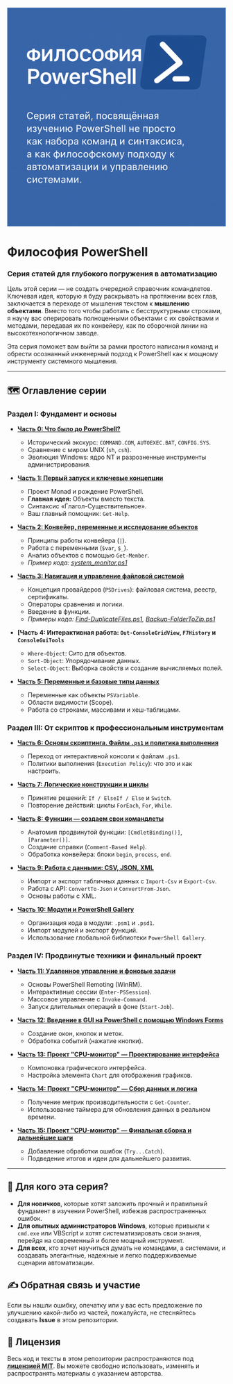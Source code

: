 
![1](assets/cover.png)
# Философия PowerShell
### Серия статей для глубокого погружения в автоматизацию

Цель этой серии — не создать очередной справочник командлетов. Ключевая идея, которую я буду раскрывать на протяжении всех глав, заключается в переходе от мышления текстом к **мышлению объектами**. Вместо того чтобы работать с бесструктурными строками, я научу вас оперировать полноценными объектами с их свойствами и методами, передавая их по конвейеру, как по сборочной линии на высокотехнологичном заводе.

Эта серия поможет вам выйти за рамки простого написания команд и обрести осознанный инженерный подход к PowerShell как к мощному инструменту системного мышления.

---

## 🗺️ Оглавление серии

### **Раздел I: Фундамент и основы**

*   **[Часть 0: Что было до PowerShell?](./01.md)**
    *   Исторический экскурс: `COMMAND.COM`, `AUTOEXEC.BAT`, `CONFIG.SYS`.
    *   Сравнение с миром UNIX (`sh`, `csh`).
    *   Эволюция Windows: ядро NT и разрозненные инструменты администрирования.

*   **[Часть 1: Первый запуск и ключевые концепции](./01.md)**
    *   Проект Monad и рождение PowerShell.
    *   **Главная идея:** Объекты вместо текста.
    *   Синтаксис «Глагол-Существительное».
    *   Ваш главный помощник: `Get-Help`.

*   **[Часть 2: Конвейер, переменные и исследование объектов](./02.md)**
    *   Принципы работы конвейера (`|`).
    *   Работа с переменными (`$var`, `$_`).
    *   Анализ объектов с помощью `Get-Member`.
    *   *Пример кода: [system_monitor.ps1](./code/02/system_monitor.ps1)*


*   **[Часть 3: Навигация и управление файловой системой](./03.md)**
    *   Концепция провайдеров (`PSDrives`): файловая система, реестр, сертификаты.
    *   Операторы сравнения и логики.
    *   Введение в функции.
    *   *Примеры кода: [Find-DuplicateFiles.ps1](./code/03/Find-DuplicateFiles.ps1), [Backup-FolderToZip.ps1](./code/03/Backup-FolderToZip.ps1)*

*   **[Часть 4: Интерактивная работа: `Out-ConsoleGridView`, `F7History` и `ConsoleGuiTools`**






    *   `Where-Object`: Сито для объектов.
    *   `Sort-Object`: Упорядочивание данных.
    *   `Select-Object`: Выборка свойств и создание вычисляемых полей.

*   **[Часть 5: Переменные и базовые типы данных](./05.md)**
    *   Переменные как объекты `PSVariable`.
    *   Области видимости (Scope).
    *   Работа со строками, массивами и хеш-таблицами.

### **Раздел III: От скриптов к профессиональным инструментам**

*   **[Часть 6: Основы скриптинга. Файлы `.ps1` и политика выполнения](./06.md)**
    *   Переход от интерактивной консоли к файлам `.ps1`.
    *   Политики выполнения (`Execution Policy`): что это и как настроить.

*   **[Часть 7: Логические конструкции и циклы](./07.md)**
    *   Принятие решений: `If / ElseIf / Else` и `Switch`.
    *   Повторение действий: циклы `ForEach`, `For`, `While`.

*   **[Часть 8: Функции — создаем свои командлеты](./08.md)**
    *   Анатомия продвинутой функции: `[CmdletBinding()]`, `[Parameter()]`.
    *   Создание справки (`Comment-Based Help`).
    *   Обработка конвейера: блоки `begin`, `process`, `end`.

*   **[Часть 9: Работа с данными: CSV, JSON, XML](./09.md)**
    *   Импорт и экспорт табличных данных с `Import-Csv` и `Export-Csv`.
    *   Работа с API: `ConvertTo-Json` и `ConvertFrom-Json`.
    *   Основы работы с XML.

*   **[Часть 10: Модули и PowerShell Gallery](./10.md)**
    *   Организация кода в модули: `.psm1` и `.psd1`.
    *   Импорт модулей и экспорт функций.
    *   Использование глобальной библиотеки `PowerShell Gallery`.

### **Раздел IV: Продвинутые техники и финальный проект**

*   **[Часть 11: Удаленное управление и фоновые задачи](./11.md)**
    *   Основы PowerShell Remoting (WinRM).
    *   Интерактивные сессии (`Enter-PSSession`).
    *   Массовое управление с `Invoke-Command`.
    *   Запуск длительных операций в фоне (`Start-Job`).

*   **[Часть 12: Введение в GUI на PowerShell с помощью Windows Forms](./12.md)**
    *   Создание окон, кнопок и меток.
    *   Обработка событий (нажатие кнопки).

*   **[Часть 13: Проект "CPU-монитор" — Проектирование интерфейса](./13.md)**
    *   Компоновка графического интерфейса.
    *   Настройка элемента `Chart` для отображения графиков.

*   **[Часть 14: Проект "CPU-монитор" — Сбор данных и логика](./14.md)**
    *   Получение метрик производительности с `Get-Counter`.
    *   Использование таймера для обновления данных в реальном времени.

*   **[Часть 15: Проект "CPU-монитор" — Финальная сборка и дальнейшие шаги](./15.md)**
    *   Добавление обработки ошибок (`Try...Catch`).
    *   Подведение итогов и идеи для дальнейшего развития.

---

## 🎯 Для кого эта серия?

*   **Для новичков**, которые хотят заложить прочный и правильный фундамент в изучении PowerShell, избежав распространенных ошибок.
*   **Для опытных администраторов Windows**, которые привыкли к `cmd.exe` или VBScript и хотят систематизировать свои знания, перейдя на современный и более мощный инструмент.
*   **Для всех**, кто хочет научиться думать не командами, а системами, и создавать элегантные, надежные и легко поддерживаемые сценарии автоматизации.

## ✍️ Обратная связь и участие

Если вы нашли ошибку, опечатку или у вас есть предложение по улучшению какой-либо из частей, пожалуйста, не стесняйтесь создавать **Issue** в этом репозитории.

## 📜 Лицензия

Весь код и тексты в этом репозитории распространяются под **[лицензией MIT](./LICENSE)**. Вы можете свободно использовать, изменять и распространять материалы с указанием авторства.